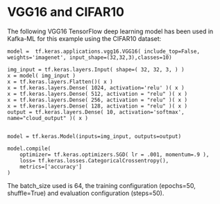# VGG16 and CIFAR10

The following VGG16 TensorFlow deep learning model has been used in Kafka-ML for this example using the CIFAR10 dataset:

```
model =  tf.keras.applications.vgg16.VGG16( include_top=False, weights='imagenet', input_shape=(32,32,3),classes=10)

img_input = tf.keras.layers.Input( shape=( 32, 32, 3, ) )
x = model( img_input )
x = tf.keras.layers.Flatten()( x )
x = tf.keras.layers.Dense( 1024, activation='relu' )( x )
x = tf.keras.layers.Dense( 512, activation = "relu" )( x )
x = tf.keras.layers.Dense( 256, activation = "relu" )( x )
x = tf.keras.layers.Dense( 128, activation = "relu" )( x )
output = tf.keras.layers.Dense( 10, activation='softmax', name="cloud_output" )( x )


model = tf.keras.Model(inputs=img_input, outputs=output)

model.compile(
    optimizer= tf.keras.optimizers.SGD( lr = .001, momentum=.9 ),
    loss= tf.keras.losses.CategoricalCrossentropy(),
    metrics=['accuracy']
)
```
The batch_size used is 64, the training configuration (epochs=50, shuffle=True) and evaluation configuration (steps=50).